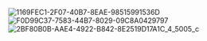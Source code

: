 
![1169FEC1-2F07-40B7-8EAE-98515991536D](https://github.com/user-attachments/assets/3bf59e35-8fe8-43e0-b47d-0035ebf0b1fb)
![F0D99C37-7583-44B7-8029-09C8A0429797](https://github.com/user-attachments/assets/a9389181-69e1-4b2b-9042-ac839a2c83e3)
![2BF80B0B-AAE4-4922-B842-8E2519D17A1C_4_5005_c](https://github.com/user-attachments/assets/1b1222db-a7f2-41c8-bef3-03d699b558bf)
